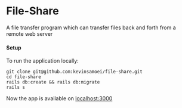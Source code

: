 # File-Share
A file transfer program which can transfer files back and forth from a remote web server

#### Setup

To run the application locally:

    git clone git@github.com:kevinsamoei/file-share.git
    cd file-share
    rails db:create && rails db:migrate
    rails s

Now the app is available on [localhost:3000](localhost:3000)